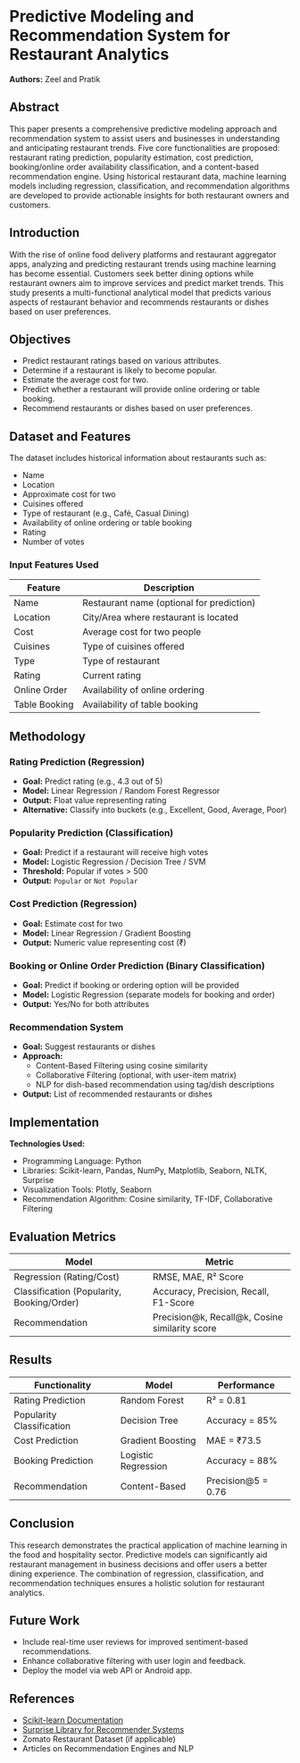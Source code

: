 # Predictive Modeling and Recommendation System for Restaurant Analytics
**Authors:** Zeel and Pratik

## Abstract
This paper presents a comprehensive predictive modeling approach and recommendation system to assist users and businesses in understanding and anticipating restaurant trends. Five core functionalities are proposed: restaurant rating prediction, popularity estimation, cost prediction, booking/online order availability classification, and a content-based recommendation engine. Using historical restaurant data, machine learning models including regression, classification, and recommendation algorithms are developed to provide actionable insights for both restaurant owners and customers.

## Introduction
With the rise of online food delivery platforms and restaurant aggregator apps, analyzing and predicting restaurant trends using machine learning has become essential. Customers seek better dining options while restaurant owners aim to improve services and predict market trends. This study presents a multi-functional analytical model that predicts various aspects of restaurant behavior and recommends restaurants or dishes based on user preferences.

## Objectives
- Predict restaurant ratings based on various attributes.
- Determine if a restaurant is likely to become popular.
- Estimate the average cost for two.
- Predict whether a restaurant will provide online ordering or table booking.
- Recommend restaurants or dishes based on user preferences.

## Dataset and Features
The dataset includes historical information about restaurants such as:
- Name
- Location
- Approximate cost for two
- Cuisines offered
- Type of restaurant (e.g., Café, Casual Dining)
- Availability of online ordering or table booking
- Rating
- Number of votes

### Input Features Used

| Feature        | Description                               |
|----------------|-------------------------------------------|
| Name           | Restaurant name (optional for prediction) |
| Location       | City/Area where restaurant is located     |
| Cost           | Average cost for two people               |
| Cuisines       | Type of cuisines offered                  |
| Type           | Type of restaurant                        |
| Rating         | Current rating                            |
| Online Order   | Availability of online ordering           |
| Table Booking  | Availability of table booking             |

## Methodology

### Rating Prediction (Regression)
- **Goal:** Predict rating (e.g., 4.3 out of 5)  
- **Model:** Linear Regression / Random Forest Regressor  
- **Output:** Float value representing rating  
- **Alternative:** Classify into buckets (e.g., Excellent, Good, Average, Poor)

### Popularity Prediction (Classification)
- **Goal:** Predict if a restaurant will receive high votes  
- **Model:** Logistic Regression / Decision Tree / SVM  
- **Threshold:** Popular if votes > 500  
- **Output:** `Popular` or `Not Popular`

### Cost Prediction (Regression)
- **Goal:** Estimate cost for two  
- **Model:** Linear Regression / Gradient Boosting  
- **Output:** Numeric value representing cost (₹)

### Booking or Online Order Prediction (Binary Classification)
- **Goal:** Predict if booking or ordering option will be provided  
- **Model:** Logistic Regression (separate models for booking and order)  
- **Output:** Yes/No for both attributes

### Recommendation System
- **Goal:** Suggest restaurants or dishes  
- **Approach:**
  - Content-Based Filtering using cosine similarity
  - Collaborative Filtering (optional, with user-item matrix)
  - NLP for dish-based recommendation using tag/dish descriptions  
- **Output:** List of recommended restaurants or dishes

## Implementation

**Technologies Used:**
- Programming Language: Python  
- Libraries: Scikit-learn, Pandas, NumPy, Matplotlib, Seaborn, NLTK, Surprise  
- Visualization Tools: Plotly, Seaborn  
- Recommendation Algorithm: Cosine similarity, TF-IDF, Collaborative Filtering

## Evaluation Metrics

| Model                            | Metric                                    |
|----------------------------------|-------------------------------------------|
| Regression (Rating/Cost)        | RMSE, MAE, R² Score                        |
| Classification (Popularity, Booking/Order) | Accuracy, Precision, Recall, F1-Score |
| Recommendation                  | Precision@k, Recall@k, Cosine similarity score |

## Results

| Functionality           | Model              | Performance         |
|-------------------------|--------------------|---------------------|
| Rating Prediction       | Random Forest      | R² = 0.81           |
| Popularity Classification | Decision Tree    | Accuracy = 85%      |
| Cost Prediction         | Gradient Boosting  | MAE = ₹73.5         |
| Booking Prediction      | Logistic Regression| Accuracy = 88%      |
| Recommendation          | Content-Based      | Precision@5 = 0.76  |

## Conclusion
This research demonstrates the practical application of machine learning in the food and hospitality sector. Predictive models can significantly aid restaurant management in business decisions and offer users a better dining experience. The combination of regression, classification, and recommendation techniques ensures a holistic solution for restaurant analytics.

## Future Work
- Include real-time user reviews for improved sentiment-based recommendations.
- Enhance collaborative filtering with user login and feedback.
- Deploy the model via web API or Android app.

## References
- [Scikit-learn Documentation](https://scikit-learn.org)
- [Surprise Library for Recommender Systems](https://surprise.readthedocs.io)
- Zomato Restaurant Dataset (if applicable)
- Articles on Recommendation Engines and NLP
